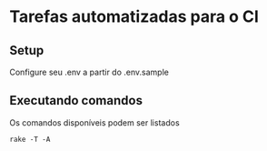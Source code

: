 # Tarefas automatizadas para o CI

## Setup

Configure seu .env a partir do .env.sample

## Executando comandos

Os comandos disponíveis podem ser listados

`rake -T -A`

